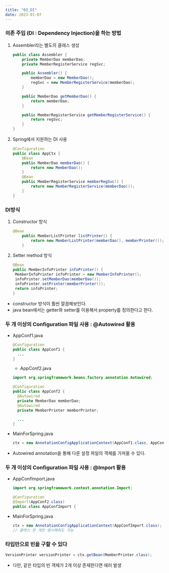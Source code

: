 ```yaml
---
title: "03_DI"
date: 2023-01-07
---
```


### 의존 주입 (DI : Dependency Injection)을 하는 방법

1. Assembler라는 별도의 클래스 생성

   ```java
   public class Assembler {
       private MemberDao memberDao;
       private MemberRegisterService regSvc;

       public Assembler() {
           memberDao = new MemberDao();
           regSvc = new MemberRegisterService(memberDao);
       }

       public MemberDao getMemberDao() {
           return memberDao;
       }

       public MemberRegisterService getMemberRegisterService() {
           return regSvc;
       }
   }
   ```

2. Spring에서 지원하는 DI 사용
   ```java
   @Configuration
   public class AppCtx {
       @Bean
       public MemberDao memberDao() {
           return new MemberDao();
       }
       @Bean
       public MemberRegisterService memberRegSvc() {
           return new MemberRegisterService(memberDao());
       }
   }
   ```

### DI방식

1. Constructor 방식
   ```java
   @Bean
       public MemberListPrinter listPrinter() {
           return new MemberListPrinter(memberDao(), memberPrinter());
       }
   ```
2. Setter method 방식
   ```java
   @Bean
   public MemberInfoPrinter infoPrinter() {
   	MemberInfoPrinter infoPrinter = new MemberInfoPrinter();
   	infoPrinter.setMemberDao(memberDao());
   	infoPrinter.setPrinter(memberPrinter());
   	return infoPrinter;
   }
   ```

- constructor 방식이 훨씬 깔끔해보인다.
- java bean에서는 getter와 setter를 이용해서 property를 정의한다고 한다.

### 두 개 이상의 Configuration 파일 사용 : @Autowired 활용

- AppConf1.java

  ```java
  @Configuration
  public class AppConf1 {
  	...
  }
  ```

  - AppConf2.java

  ```java
  import org.springframework.beans.factory.annotation.Autowired;

  @Configuration
  public class AppConf2 {
  	@Autowired
  	private MemberDao memberDao;
  	@Autowired
  	private MemberPrinter memberPrinter;

  	...
  }
  ```

- MainForSpring.java

  ```java
  ctx = new AnnotationConfigApplicationContext(AppConf1.class, AppConf2.class);
  ```

- Autowired annotation을 통해 다른 설정 파일의 객체를 가져올 수 있다.

### 두 개 이상의 Configuration 파일 사용 : @Import 활용

- AppConfImport.java

  ```java
  import org.springframework.context.annotation.Import;

  @Configuration
  @Import(AppConf2.class)
  public class AppConfImport {
  ```

- MainForSpring.java
  ```java
  ctx = new AnnotationConfigApplicationContext(AppConfImport.class);
  // 클래스 한 개만 명시해줘도 가능
  ```

### 타입만으로 빈을 구할 수 있다

```java
VersionPrinter versionPrinter = ctx.getBean(MemberPrinter.class);
```

- 다만, 같은 타입의 빈 객체가 2개 이상 존재한다면 에러 발생

